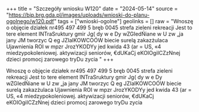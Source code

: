 +++
title = "Szczegóły wniosku W120"
date = "2024-05-14"
source = "https://bip.brg.gda.pl/images/uploads/wnioski-do-planu-ogolnego/w120.pdf"
tags = ["wnioski-ogolne"]
geolinks = []
raw = "Wnoszę o objęcie działek nr495 497 499 5 bręb 0045 strefa zieleni  rekreacji Jest to tere element INTraSruktury gmir Jg( dy w e Dy wZGIedŃiane w U zw „ja jany JM tworzyc Q eg JZIaIKOWCOÓW biecie surelą zakazżulaca Ujawnienia ROI w mpzr JrozYKODYy jed kwida 43 (ar = US, «4 miedzypokoleniowej. aktywizacji seniorów, €dUKaCj eKOIOgiICZzNnej dzieci promocj zarowego tryDu zycia "
+++

Wnoszę o objęcie działek nr495 497 499 5 bręb 0045 strefa zieleni  rekreacji Jest to tere
element INTraSruktury gmir Jg( dy w e Dy wZGIedŃiane w U zw „ja jany JM tworzyc Q eg
JZIaIKOWCOÓW biecie surelą zakazżulaca Ujawnienia ROI w mpzr JrozYKODYy jed kwida 43 (ar = US, «4
miedzypokoleniowej. aktywizacji seniorów, €dUKaCj eKOIOgiICZzNnej dzieci promocj zarowego tryDu zycia



